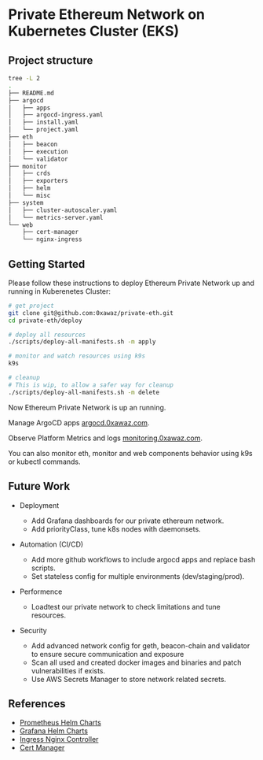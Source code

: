 # Private Ethereum Network on Kubernetes Cluster (EKS)

## Project structure

```bash
tree -L 2
.
├── README.md
├── argocd
│   ├── apps
│   ├── argocd-ingress.yaml
│   ├── install.yaml
│   └── project.yaml
├── eth
│   ├── beacon
│   ├── execution
│   └── validator
├── monitor
│   ├── crds
│   ├── exporters
│   ├── helm
│   └── misc
├── system
│   ├── cluster-autoscaler.yaml
│   └── metrics-server.yaml
└── web
    ├── cert-manager
    └── nginx-ingress
```

## Getting Started

Please follow these instructions to deploy Ethereum Private Network up and running in Kuberenetes Cluster:

```sh
# get project
git clone git@github.com:0xawaz/private-eth.git
cd private-eth/deploy

# deploy all resources
./scripts/deploy-all-manifests.sh -m apply

# monitor and watch resources using k9s
k9s

# cleanup
# This is wip, to allow a safer way for cleanup
./scripts/deploy-all-manifests.sh -m delete
```

Now Ethereum Private Network is up an running.

Manage ArgoCD apps [argocd.0xawaz.com](https://argocd.0xawaz.com).

Observe Platform Metrics and logs [monitoring.0xawaz.com](https://monitoring.0xawaz.com).

You can also monitor eth, monitor and web components behavior using k9s or kubectl commands.

## Future Work

* Deployment
    * Add Grafana dashboards for our private ethereum network.
    * Add priorityClass, tune k8s nodes with daemonsets.

* Automation (CI/CD)
    * Add more github workflows to include argocd apps and replace bash scripts.
    * Set stateless config for multiple environments (dev/staging/prod).

* Performence
    * Loadtest our private network to check limitations and tune resources.

* Security
    * Add advanced network config for geth, beacon-chain and validator to ensure secure communication and exposure
    * Scan all used and created docker images and binaries and patch vulnerabilities if exists.
    * Use AWS Secrets Manager to store network related secrets.

## References

* [Prometheus Helm Charts](https://github.com/prometheus-community/helm-charts)
* [Grafana Helm Charts](https://github.com/grafana/helm-charts)
* [Ingress Nginx Controller](https://github.com/kubernetes/ingress-nginx)
* [Cert Manager](https://github.com/cert-manager/cert-manager)


